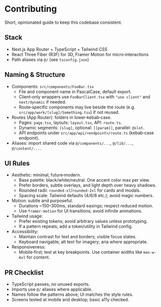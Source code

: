 # Contributing

Short, opinionated guide to keep this codebase consistent.

## Stack
- Next.js App Router + TypeScript + Tailwind CSS
- React Three Fiber (R3F) for 3D, Framer Motion for micro‑interactions
- Path aliases via `@/` (see `tsconfig.json`)

## Naming & Structure
- Components: `src/components/FooBar.tsx`
  - File and component name in PascalCase, default export.
  - Client‑only wrappers use `FooBarClient.tsx` with `"use client"` and `next/dynamic` if needed.
  - Route‑specific components may live beside the route (e.g. `src/app/work/[slug]/Something.tsx`) if not reused.
- Routes (App Router): folders in lower‑kebab‑case.
  - Pages: `page.tsx`, layouts: `layout.tsx`, API: `route.ts`.
  - Dynamic segments: `[slug]`, optional: `[[param]]`, parallel: `@slot`.
  - API endpoints under `src/app/api/<endpoint>/route.ts` (kebab‑case endpoint).
- Aliases: import shared code via `@/components/...`, `@/lib/...`, `@/content/...`.

## UI Rules
- Aesthetic: minimal, future‑modern.
  - Base palette: black/white/neutral. One accent color max per view.
  - Prefer borders, subtle overlays, and light depth over heavy shadows.
  - Rounded radii: `rounded-xl`/`rounded-2xl` for cards and modals.
  - Spacing scale: Tailwind defaults (4/6/8 etc.); avoid magic numbers.
- Motion: subtle and purposeful.
  - Durations ~150–300ms, standard easings; respect reduced motion.
  - Use `framer-motion` for UI transitions; avoid infinite animations.
- Tailwind usage:
  - Prefer existing tokens; avoid arbitrary values unless prototyping.
  - If a pattern repeats, add a token/utility in Tailwind config.
- Accessibility:
  - Maintain contrast for text and borders; visible focus states.
  - Keyboard navigable; alt text for imagery; aria where appropriate.
- Responsiveness:
  - Mobile‑first; test at key breakpoints. Use container widths like `max-w-6xl` for content.

## PR Checklist
- TypeScript passes; no unused exports.
- Imports use `@/` aliases where applicable.
- Names follow the patterns above; UI matches the style rules.
- Screens tested at mobile and desktop; basic a11y checked.

